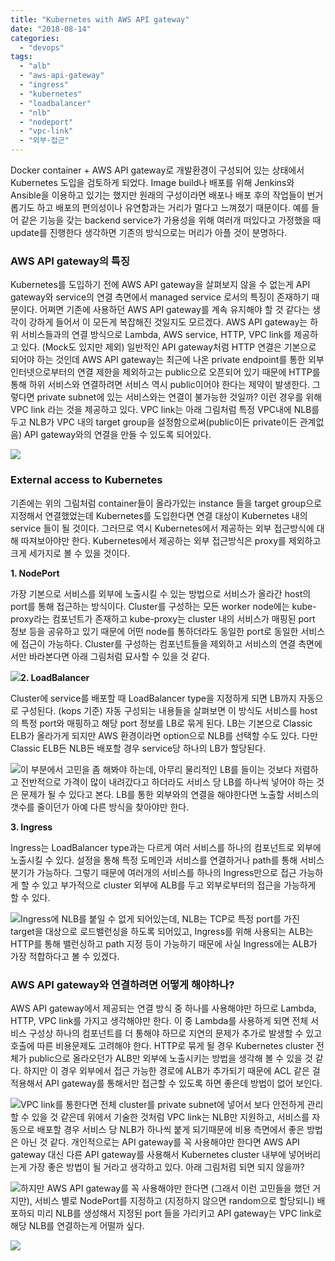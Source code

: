 ```yaml
---
title: "Kubernetes with AWS API gateway"
date: "2018-08-14"
categories: 
  - "devops"
tags: 
  - "alb"
  - "aws-api-gateway"
  - "ingress"
  - "kubernetes"
  - "loadbalancer"
  - "nlb"
  - "nodeport"
  - "vpc-link"
  - "외부-접근"
---
```


Docker container + AWS API gateway로 개발환경이 구성되어 있는 상태에서 Kubernetes 도입을 검토하게 되었다. Image build나 배포를 위해 Jenkins와 Ansible을 이용하고 있기는 했지만 원래의 구성이라면 배포나 배포 후의 작업들이 번거롭기도 하고 배포의 편의성이나 유연함과는 거리가 멀다고 느껴졌기 때문이다. 예를 들어 같은 기능을 갖는 backend service가 가용성을 위해 여러개 떠있다고 가정했을 때 update를 진행한다 생각하면 기존의 방식으로는 머리가 아플 것이 분명하다.

### AWS API gateway의 특징

Kubernetes를 도입하기 전에 AWS API gateway을 살펴보지 않을 수 없는게 API gateway와 service의 연결 측면에서 managed service 로서의 특징이 존재하기 때문이다. 어쩌면 기존에 사용하던 AWS API gateway를 계속 유지해야 할 것 같다는 생각이 강하게 들어서 이 모든게 복잡해진 것일지도 모르겠다. AWS API gateway는 하위 서비스들과의 연결 방식으로 Lambda, AWS service, HTTP, VPC link를 제공하고 있다. (Mock도 있지만 제외) 일반적인 API gateway처럼 HTTP 연결은 기본으로 되어야 하는 것인데 AWS API gateway는 최근에 나온 private endpoint를 통한 외부 인터넷으로부터의 연결 제한을 제외하고는 public으로 오픈되어 있기 때문에 HTTP를 통해 하위 서비스와 연결하려면 서비스 역시 public이어야 한다는 제약이 발생한다. 그렇다면 private subnet에 있는 서비스와는 연결이 불가능한 것일까? 이런 경우를 위해 VPC link 라는 것을 제공하고 있다. VPC link는 아래 그림처럼 특정 VPC내에 NLB를 두고 NLB가 VPC 내의 target group을 설정함으로써(public이든 private이든 관계없음) API gateway와의 연결을 만들 수 있도록 되어있다.

[![](images/api-gateway-vpc-link.png)](http://13.125.231.217/wp-content/uploads/2018/08/api-gateway-vpc-link.png)

### External access to Kubernetes

기존에는 위의 그림처럼 container들이 올라가있는 instance 들을 target group으로 지정해서 연결했었는데 Kubernetes를 도입한다면 연결 대상이 Kubernetes 내의 service 들이 될 것이다. 그러므로 역시 Kubernetes에서 제공하는 외부 접근방식에 대해 따져보아야만 한다. Kubernetes에서 제공하는 외부 접근방식은 proxy를 제외하고 크게 세가지로 볼 수 있을 것이다.

**1\. NodePort**

가장 기본으로 서비스를 외부에 노출시킬 수 있는 방법으로 서비스가 올라간 host의 port를 통해 접근하는 방식이다. Cluster를 구성하는 모든 worker node에는 kube-proxy라는 컴포넌트가 존재하고 kube-proxy는 cluster 내의 서비스가 매핑된 port 정보 등을 공유하고 있기 때문에 어떤 node를 통하더라도 동일한 port로 동일한 서비스에 접근이 가능하다. Cluster를 구성하는 컴포넌트들을 제외하고 서비스의 연결 측면에서만 바라본다면 아래 그림처럼 묘사할 수 있을 것 같다.

[![](images/k8s-nodeport.png)](http://13.125.231.217/wp-content/uploads/2018/08/k8s-nodeport.png)**2\. LoadBalancer**

Cluster에 service를 배포할 때 LoadBalancer type을 지정하게 되면 LB까지 자동으로 구성된다. (kops 기준) 자동 구성되는 내용들을 살펴보면 이 방식도 서비스를 host의 특정 port와 매핑하고 해당 port 정보를 LB로 묶게 된다. LB는 기본으로 Classic ELB가 올라가게 되지만 AWS 환경이라면 option으로 NLB를 선택할 수도 있다. 다만 Classic ELB든 NLB든 배포할 경우 service당 하나의 LB가 할당된다.

[![](images/k8s-loadbalancer.png)](http://13.125.231.217/wp-content/uploads/2018/08/k8s-loadbalancer.png)이 부분에서 고민을 좀 해봐야 하는데, 아무리 물리적인 LB를 들이는 것보다 저렴하고 전반적으로 가격이 많이 내려갔다고 하더라도 서비스 당 LB를 하나씩 넣어야 하는 것은 문제가 될 수 있다고 본다. LB를 통한 외부와의 연결을 해야한다면 노출할 서비스의 갯수를 줄이던가 아예 다른 방식을 찾아야만 한다.

**3\. Ingress**

Ingress는 LoadBalancer type과는 다르게 여러 서비스를 하나의 컴포넌트로 외부에 노출시킬 수 있다. 설정을 통해 특정 도메인과 서비스를 연결하거나 path를 통해 서비스 분기가 가능하다. 그렇기 때문에 여러개의 서비스를 하나의 Ingress만으로 접근 가능하게 할 수 있고 부가적으로 cluster 외부에 ALB를 두고 외부로부터의 접근을 가능하게 할 수 있다.

[![](images/k8s-ingress.png)](http://13.125.231.217/wp-content/uploads/2018/08/k8s-ingress.png)Ingress에 NLB를 붙일 수 없게 되어있는데, NLB는 TCP로 특정 port를 가진 target을 대상으로 로드밸런싱을 하도록 되어있고, Ingress를 위해 사용되는 ALB는 HTTP를 통해 밸런싱하고 path 지정 등이 가능하기 때문에 사실 Ingress에는 ALB가 가장 적합하다고 볼 수 있겠다.

### AWS API gateway와 연결하려면 어떻게 해야하나?

AWS API gateway에서 제공되는 연결 방식 중 하나를 사용해야만 하므로 Lambda, HTTP, VPC link를 가지고 생각해야만 한다. 이 중 Lambda를 사용하게 되면 전체 서비스 구성상 하나의 컴포넌트를 더 통해야 하므로 지연의 문제가 추가로 발생할 수 있고 호출에 따른 비용문제도 고려해야 한다. HTTP로 묶게 될 경우 Kubernetes cluster 전체가 public으로 올라오던가 ALB만 외부에 노출시키는 방법을 생각해 볼 수 있을 것 같다. 하지만 이 경우 외부에서 접근 가능한 경로에 ALB가 추가되기 때문에 ACL 같은 걸 적용해서 API gateway를 통해서만 접근할 수 있도록 하면 좋은데 방법이 없어 보인다.

[![](images/k8s-ingress-api-gateway.png)](http://13.125.231.217/wp-content/uploads/2018/08/k8s-ingress-api-gateway.png)VPC link를 통한다면 전체 cluster를 private subnet에 넣어서 보다 안전하게 관리할 수 있을 것 같은데 위에서 기술한 것처럼 VPC link는 NLB만 지원하고, 서비스를 자동으로 배포할 경우 서비스 당 NLB가 하나씩 붙게 되기때문에 비용 측면에서 좋은 방법은 아닌 것 같다. 개인적으로는 API gateway를 꼭 사용해야만 한다면 AWS API gateway 대신 다른 API gateway를 사용해서 Kubernetes cluster 내부에 넣어버리는게 가장 좋은 방법이 될 거라고 생각하고 있다. 아래 그림처럼 되면 되지 않을까?

[![](images/k8s-internal-api-gateway.png)](http://13.125.231.217/wp-content/uploads/2018/08/k8s-internal-api-gateway.png)하지만 AWS API gateway를 꼭 사용해야만 한다면 (그래서 이런 고민들을 했던 거지만), 서비스 별로 NodePort를 지정하고 (지정하지 않으면 random으로 할당되니) 배포하되 미리 NLB를 생성해서 지정된 port 들을 가리키고 API gateway는 VPC link로 해당 NLB를 연결하는게 어떨까 싶다.

[![](images/k8s-private-nodeport.png)](http://13.125.231.217/wp-content/uploads/2018/08/k8s-private-nodeport.png)
